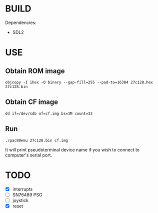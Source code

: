 # BUILD

Dependencies:

- SDL2

# USE

## Obtain ROM image

```
objcopy -I ihex -O binary --gap-fill=255 --pad-to=16384 27c128.hex 27c128.bin
```

## Obtain CF image

```
dd if=/dev/sdb of=cf.img bs=1M count=33
```

## Run

```
./pac80emu 27c128.bin cf.img
```

It will print pseudoterminal device name if you wish to connect to computer's serial port.

# TODO

- [x] interrupts
- [ ] SN76489 PSG
- [ ] joystick
- [x] reset
